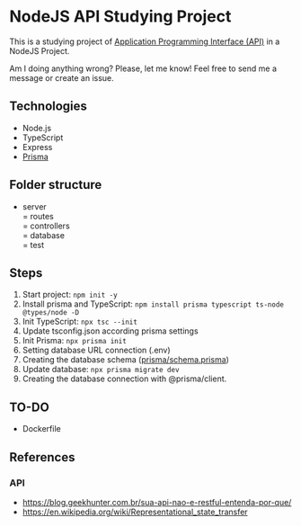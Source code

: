 # NodeJS API Studying Project

This is a studying project of [Application Programming Interface (API)](https://en.wikipedia.org/wiki/API) in a NodeJS Project.

Am I doing anything wrong? Please, let me know! Feel free to send me a message or create an issue.

## Technologies

- Node.js
- TypeScript
- Express
- [Prisma](https://www.prisma.io/)

## Folder structure

- server  
    = routes  
    = controllers  
    = database  
    = test  

## Steps

1. Start project: ```npm init -y```
1. Install prisma and TypeScript: ```npm install prisma typescript ts-node @types/node -D```
1. Init TypeScript: ```npx tsc --init```
1. Update tsconfig.json according prisma settings
1. Init Prisma: ```npx prisma init```
1. Setting database URL connection (.env)
1. Creating the database schema ([prisma/schema.prisma](./prisma/schema.prisma))
1. Update database: ```npx prisma migrate dev```
1. Creating the database connection with @prisma/client.

## TO-DO

- Dockerfile

## References

### API

- <https://blog.geekhunter.com.br/sua-api-nao-e-restful-entenda-por-que/>
- <https://en.wikipedia.org/wiki/Representational_state_transfer>
